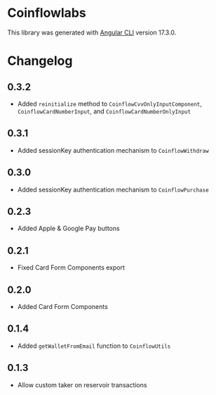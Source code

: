 # Coinflowlabs

This library was generated with [Angular CLI](https://github.com/angular/angular-cli) version 17.3.0.

# Changelog

## 0.3.2

- Added `reinitialize` method to `CoinflowCvvOnlyInputComponent`, `CoinflowCardNumberInput`, and `CoinflowCardNumberOnlyInput`

## 0.3.1

- Added sessionKey authentication mechanism to `CoinflowWithdraw`

## 0.3.0

- Added sessionKey authentication mechanism to `CoinflowPurchase`

## 0.2.3

- Added Apple & Google Pay buttons

## 0.2.1

- Fixed Card Form Components export

## 0.2.0

- Added Card Form Components

## 0.1.4

- Added `getWalletFromEmail` function to `CoinflowUtils`

## 0.1.3

- Allow custom taker on reservoir transactions
